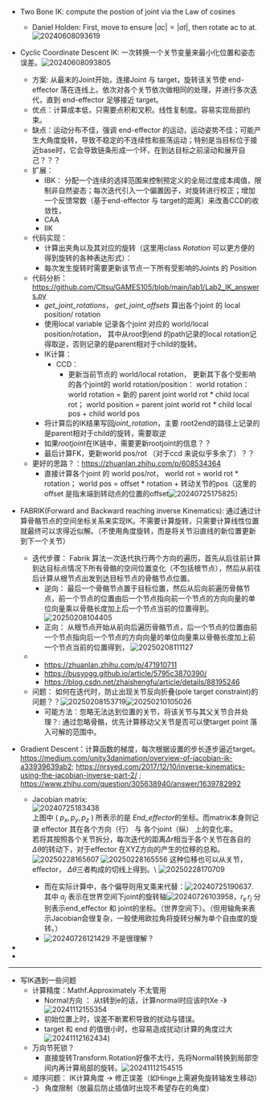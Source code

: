 - Two Bone IK: compute the postion of joint via the Law of cosines
  - Daniel Holden: First, move to ensure $\lvert ac \rvert = \lvert at \rvert$, then rotate ac to at.
    ![20240608093619](https://raw.githubusercontent.com/hwubh/hwubh_Pictures/main/20240608093619.png)

- Cyclic Coordinate Descent IK: 一次转换一个关节变量来最小化位置和姿态误差。![20240608093805](https://raw.githubusercontent.com/hwubh/hwubh_Pictures/main/20240608093805.png)
  - 方案: 从最末的Joint开始，连接Joint 与 target，旋转该关节使 end-effector 落在连线上。依次对各个关节依次做相同的处理，并进行多次迭代，直到 end-effector 足够接近 target。
  - 优点：计算成本低，只需要点积和叉积。线性复制度。容易实现局部约束。
  - 缺点：运动分布不佳，强调 end-effector 的运动，运动姿势不佳；可能产生大角度旋转，导致不稳定的不连续性和振荡运动；特别是当目标位于接近base时，它会导致链条形成一个环，在到达目标之前滚动和展开自己？？？
  - 扩展：
    - IBK： 分配一个连续的选择范围来控制预定义的全局过度成本阈值，限制非自然姿态；每次迭代引入一个偏置因子，对旋转进行校正；增加一个反馈常数（基于end-effector 与 target的距离）来改善CCD的收敛性，
    - CAA
    - IIK
  - 代码实现：
    - 计算出夹角以及其对应的旋转（这里用class *Rotation* 可以更方便的得到旋转的各种表达形式）：
    - 每次发生旋转时需要更新该节点一下所有受影响的Joints 的 Position
  - 代码分析： https://github.com/Cltsu/GAMES105/blob/main/lab1/Lab2_IK_answers.py
    - *get_joint_rotations*， *get_joint_offsets* 算出各个joint 的 local position/ rotation
    - 使用local variable 记录各个joint 对应的 world/local position/rotation， 其中从root到end 的path记录的local rotation记得取逆，否则记录的是parent相对于child的旋转。
    - IK计算：
      - CCD：
        - 更新当前节点的 world/local rotation， 
          更新其下各个受影响的各个joint的 world rotation/position： world rotation：  world rotation = 新的 parent joint world rot * child local rot； world position = parent joint world rot * child local pos + child world pos
    - 将计算后的IK结果写回*joint_rotation*，主要 root2end的路径上记录的是parent相对于child的旋转，需要取逆
    - 如果*rootjoint*在IK链中，需要更新rootjoint的信息？？
    - 最后计算FK，更新world pos/rot （对于ccd 来说似乎多余了）？？
  - 更好的思路？：https://zhuanlan.zhihu.com/p/608534364
    - 直接计算各个joint 的 world pos/rot， world rot = world rot * rotation； world pos = offset * rotation + 转动关节的pos（这里的offset 是指末端到转动点的位置的offset![20240725175825](https://raw.githubusercontent.com/hwubh/Temp-Pics/main/20240725175825.png)）

- FABRIK(Forward and Backward reaching inverse Kinematics): 通过通过计算骨骼节点的空间坐标关系来实现IK。不需要计算旋转，只需要计算线性位置就最终可以求得近似解。（不使用角度旋转，而是将关节沿直线的新位置更新到下一个关节）
  - 迭代步骤： Fabrik 算法一次迭代执行两个方向的遍历，首先从后往前计算到达目标点情况下所有骨骼的空间位置变化（不包括根节点），然后从前往后计算从根节点出发到达目标节点的骨骼节点位置。 
    - 逆向： 最后一个骨骼节点置于目标位置，然后从后向前遍历骨骼节点，前一个节点的位置由后一个节点指向前一个节点的方向向量的单位向量乘以骨骼长度加上后一个节点当前的位置得到。![20250208104405](https://raw.githubusercontent.com/hwubh/Temp-Pics/main/20250208104405.png)
    - 正向： 从根节点开始从前向后遍历骨骼节点，后一个节点的位置由前一个节点指向后一个节点的方向向量的单位向量乘以骨骼长度加上前一个节点当前的位置得到， ![20250208111127](https://raw.githubusercontent.com/hwubh/Temp-Pics/main/20250208111127.png)
  - 
    - https://zhuanlan.zhihu.com/p/471910711
    - https://busyogg.github.io/article/5795c3870390/
    - https://blog.csdn.net/zhaishengfu/article/details/88195246
  - 问题： 如何在迭代时，防止出现关节反向折叠(pole target constraint)的问题？？![20250208153719](https://raw.githubusercontent.com/hwubh/Temp-Pics/main/20250208153719.png)![20250210105026](https://raw.githubusercontent.com/hwubh/Temp-Pics/main/20250210105026.png)
    - 可能方法：忽略无法达到位置的关节，将该关节与其父关节合并处理？: 通过忽略骨骼，优先计算移动父关节是否可以使target point 落入可解的范围中。

- Gradient Descent：计算函数的梯度，每次根据设置的步长逐步逼近target。https://medium.com/unity3danimation/overview-of-jacobian-ik-a33939639ab2; https://nrsyed.com/2017/12/10/inverse-kinematics-using-the-jacobian-inverse-part-2/ ; https://www.zhihu.com/question/305638940/answer/1639782992
  - Jacobian matrix:  
    ![20240725183438](https://raw.githubusercontent.com/hwubh/Temp-Pics/main/20240725183438.png) \
    上图中 \( $p_x, p_y, p_z$ \) 所表示的是 *End_effector*的坐标。而matrix本身则记录 effector 其在各个方向（行） 与 各个joint（纵） 上的变化率。 \
    若将其按照各个关节拆分，每次迭代的距离$\Delta r$相当于各个关节在各自的 $\Delta \theta$的转动下，对于effector 在XYZ方向的产生的位移的总和。 \
    ![20250228165607](https://raw.githubusercontent.com/hwubh/Temp-Pics/main/20250228165607.png)
    ![20250228165556](https://raw.githubusercontent.com/hwubh/Temp-Pics/main/20250228165556.png)
    这种位移也可以从关节，effector， $\Delta \theta$三者构成的切线上得到。\ ![20250228170709](https://raw.githubusercontent.com/hwubh/Temp-Pics/main/20250228170709.png)


    - 而在实际计算中，各个偏导则用叉乘来代替：![20240725190637](https://raw.githubusercontent.com/hwubh/Temp-Pics/main/20240725190637.png). 其中 $a_j$ 表示在世界空间下joint的旋转轴![20240726103958](https://raw.githubusercontent.com/hwubh/Temp-Pics/main/20240726103958.png)，$r_e \, r_j$ 分别表示end_effector 和 joint的坐标。（世界空间下）。（但用轴角来表示Jacobian会很复杂，一般使用欧拉角将旋转分解为单个自由度的旋转。）
    - ![20240726121429](https://raw.githubusercontent.com/hwubh/Temp-Pics/main/20240726121429.png) 不是很理解？
  <!-- - Jacobian methods steps：Find the joint configurations: *T*
                            Compute the change in rotations: *dO* 
                            Compute the Jacobian: J
    -  Find Joint Configurations: -->
- 
-   

---

- 写IK遇到一些问题
  - 计算精度：Mathf.Approximately 不太管用
    - Normal方向 ： 从t转到e的话，计算normal时应该时tXe -》 ![20241112155354](https://raw.githubusercontent.com/hwubh/Temp-Pics/main/20241112155354.png)
    - 初始位置上时，误差不断累积导致的扰动与错误。
    - target 和 end 的值很小时，也容易造成扰动(计算的角度过大![20241112162434](https://raw.githubusercontent.com/hwubh/Temp-Pics/main/20241112162434.png))
  - 万向节死锁？
    - 直接旋转Transform.Rotation好像不太行，先将Normal转换到局部空间内再计算局部的旋转。![20241112154515](https://raw.githubusercontent.com/hwubh/Temp-Pics/main/20241112154515.png)
  - 顺序问题： IK计算角度 -> 修正误差（如Hinge上需避免旋转轴发生移动） -》 角度限制（放最后防止插值时出现不希望存在的角度）